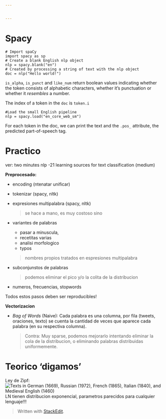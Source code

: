 ```yaml
---


---
```


<h1 id="spacy">Spacy</h1>
<pre class=" language-python"><code class="prism  language-python"><span class="token comment"># Import spaCy</span>
<span class="token keyword">import</span> spacy <span class="token keyword">as</span> sp
<span class="token comment"># Create a blank English nlp object</span>
nlp <span class="token operator">=</span> spacy<span class="token punctuation">.</span>blank<span class="token punctuation">(</span><span class="token string">"en"</span><span class="token punctuation">)</span>
<span class="token comment"># Created by processing a string of text with the nlp object </span>
doc <span class="token operator">=</span> nlp<span class="token punctuation">(</span><span class="token string">"Hello world!"</span><span class="token punctuation">)</span>
</code></pre>
<p><code>is_alpha</code>, <code>is_punct</code> and <code>like_num</code> return boolean values indicating whether the token consists of alphabetic characters, whether it’s punctuation or whether it <em>resembles</em> a number.</p>
<p>The index of a token in the <code>doc</code> is <code>token.i</code></p>
<pre class=" language-python"><code class="prism  language-python"><span class="token comment">#Load the small English pipeline </span>
nlp <span class="token operator">=</span> spacy<span class="token punctuation">.</span>load<span class="token punctuation">(</span><span class="token string">"en_core_web_sm"</span><span class="token punctuation">)</span>
</code></pre>
<p>For each token in the doc, we can print the text and the <code>.pos_</code> attribute, the predicted part-of-speech tag.</p>
<h1 id="practico">Practico</h1>
<p>ver: two minutes nlp -21 learning sources for text classification (medium)</p>
<p><strong>Preprocesado:</strong></p>
<ul>
<li>
<p>encoding (ntenatar unificar)</p>
</li>
<li>
<p>tokenizar (spacy, nltk)</p>
</li>
<li>
<p>expresiones multipalabra (spacy, nltk)</p>
<blockquote>
<p>se hace a mano, es muy costoso sino</p>
</blockquote>
</li>
<li>
<p>variantes de palabras</p>
<ul>
<li>pasar a minuscula,</li>
<li>recetitas varias</li>
<li>analisi morfologico</li>
<li>typos</li>
</ul>
<blockquote>
<p>nombres propios tratados en espresiones multipalabra</p>
</blockquote>
</li>
<li>
<p>subconjunstos de palabras</p>
<blockquote>
<p>podemos eliminar el pico y/o la colita de la distribucion</p>
</blockquote>
</li>
<li>
<p>numeros, frecuencias, stopwords</p>
</li>
</ul>
<p>Todos estos pasos deben ser reproducibles!</p>
<p><strong>Vectorizacion</strong></p>
<ul>
<li><em>Bag of Words</em> (Naive): Cada palabra es una columna, por fila (tweets, oraciones, texto) se cuenta la cantidad de veces que aparece cada palabra (en su respectiva columna).
<blockquote>
<p>Contra: Muy sparse, podemos mejorarlo intentando eliminar la cola de la distribucion,  o eliminando palabras distribuidas uniformemente.</p>
</blockquote>
</li>
</ul>
<h1 id="teorico-digamos">Teorico ‘digamos’</h1>
<p>Ley de Zipf:<br>
<img src="https://upload.wikimedia.org/wikipedia/commons/thumb/e/e6/Zipf-euro-4_German%2C_Russian%2C_French%2C_Italian%2C_Medieval_English.svg/800px-Zipf-euro-4_German%2C_Russian%2C_French%2C_Italian%2C_Medieval_English.svg.png" alt="Texts in German (1669), Russian (1972), French (1865), Italian (1840), and Medieval English (1460)"><br>
LN tienen distribucion exponencial, parametros parecidos para cualquier lenguaje!!!</p>
<blockquote>
<p>Written with <a href="https://stackedit.io/">StackEdit</a>.</p>
</blockquote>

